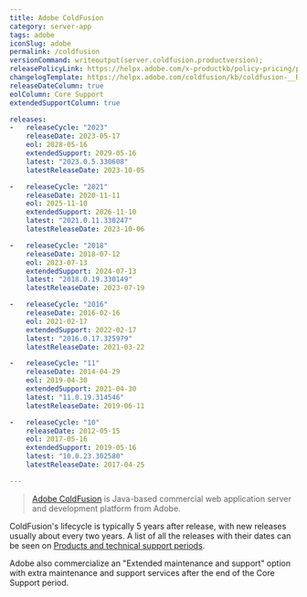 ```yaml
---
title: Adobe ColdFusion
category: server-app
tags: adobe
iconSlug: adobe
permalink: /coldfusion
versionCommand: writeoutput(server.coldfusion.productversion);
releasePolicyLink: https://helpx.adobe.com/x-productkb/policy-pricing/policy_enterprise_lifecycle.html
changelogTemplate: https://helpx.adobe.com/coldfusion/kb/coldfusion-__RELEASE_CYCLE__-updates.html
releaseDateColumn: true
eolColumn: Core Support
extendedSupportColumn: true

releases:
-   releaseCycle: "2023"
    releaseDate: 2023-05-17
    eol: 2028-05-16
    extendedSupport: 2029-05-16
    latest: "2023.0.5.330608"
    latestReleaseDate: 2023-10-05

-   releaseCycle: "2021"
    releaseDate: 2020-11-11
    eol: 2025-11-10
    extendedSupport: 2026-11-10
    latest: "2021.0.11.330247"
    latestReleaseDate: 2023-10-06

-   releaseCycle: "2018"
    releaseDate: 2018-07-12
    eol: 2023-07-13
    extendedSupport: 2024-07-13
    latest: "2018.0.19.330149"
    latestReleaseDate: 2023-07-19

-   releaseCycle: "2016"
    releaseDate: 2016-02-16
    eol: 2021-02-17
    extendedSupport: 2022-02-17
    latest: "2016.0.17.325979"
    latestReleaseDate: 2021-03-22

-   releaseCycle: "11"
    releaseDate: 2014-04-29
    eol: 2019-04-30
    extendedSupport: 2021-04-30
    latest: "11.0.19.314546"
    latestReleaseDate: 2019-06-11

-   releaseCycle: "10"
    releaseDate: 2012-05-15
    eol: 2017-05-16
    extendedSupport: 2019-05-16
    latest: "10.0.23.302580"
    latestReleaseDate: 2017-04-25

---
```


> [Adobe ColdFusion](https://www.adobe.com/products/coldfusion-family.html) is Java-based commercial
> web application server and development platform from Adobe.

ColdFusion's lifecycle is typically 5 years after release, with new releases usually about every two
years. A list of all the releases with their dates can be seen on
[Products and technical support periods](https://helpx.adobe.com/support/programs/eol-matrix.html).

Adobe also commercialize an "Extended maintenance and support" option with extra maintenance and
support services after the end of the Core Support period.
